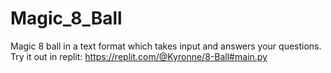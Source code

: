 # Magic_8_Ball
Magic 8 ball in a text format which takes input and answers your questions.
Try it out in replit: https://replit.com/@Kyronne/8-Ball#main.py
